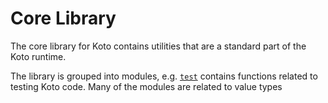 # Core Library

The core library for Koto contains utilities that are a standard part of the Koto runtime.

The library is grouped into modules, e.g. [`test`](test.md) contains functions related to testing Koto code. Many of the modules are related to value types
